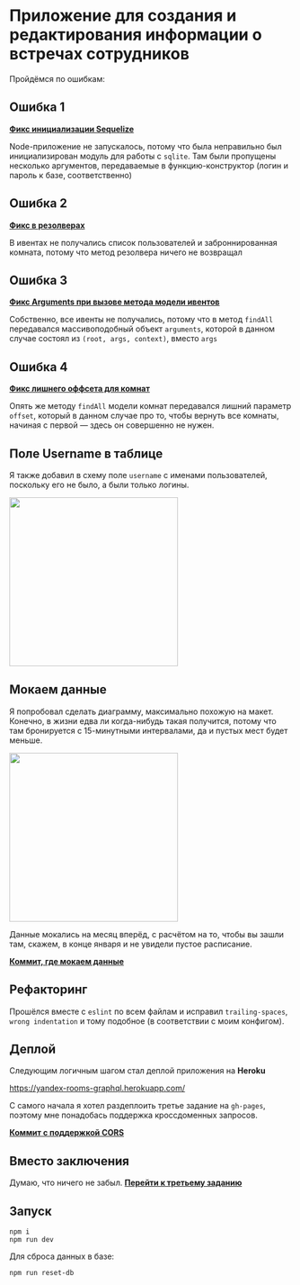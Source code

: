 # Приложение для создания и редактирования информации о встречах сотрудников

Пройдёмся по ошибкам:

## Ошибка 1

**[Фикс инициализации Sequelize](https://github.com/fletcherist/shri-2018-entrance-task-1/commit/116f0e593c8ce4a9a336a7f80ebe389e64b63acc#diff-18c449caa39363f82bacb4f7489e7783R4)**

Node-приложение не запускалось, потому что была неправильно был инициализирован модуль для работы с `sqlite`. Там были пропущены несколько аргументов, передаваемые в функцию-конструктор (логин и пароль к базе, соответственно)

## Ошибка 2

**[Фикс в резолверах](https://github.com/fletcherist/shri-2018-entrance-task-1/blob/master/graphql/resolvers/index.js#L15)**

В ивентах не получались список пользователей и заброннированная комната, потому что метод резолвера ничего не возвращал

## Ошибка 3

**[Фикс Arguments при вызове метода модели ивентов](https://github.com/fletcherist/shri-2018-entrance-task-1/blob/master/graphql/resolvers/query.js#L7)**

Собственно, все ивенты не получались, потому что в метод `findAll` передавался массивоподобный объект `arguments`, которой в данном случае состоял из `(root, args, context)`, вместо `args`

## Ошибка 4

**[Фикс лишнего оффсета для комнат](https://github.com/fletcherist/shri-2018-entrance-task-1/blob/master/graphql/resolvers/query.js#L22)**

Опять же методу `findAll` модели комнат передавался лишний параметр `offset`, который в данном случае про то, чтобы вернуть все комнаты, начиная с первой — здесь он совершенно не нужен.


## Поле Username в таблице
Я также добавил в схему поле `username` с именами пользователей, поскольку его не было, а были только логины.


<img height=300 src='https://pp.userapi.com/c840620/v840620100/448b8/M5rJ6JwKhCQ.jpg'/>


## Мокаем данные
Я попробовал сделать диаграмму, максимально похожую на макет. Конечно, в жизни едва ли когда-нибудь такая получится, потому что там бронируется с 15-минутными интервалами, да и пустых мест будет меньше.

<img height=300 src='https://pp.userapi.com/c840620/v840620100/448f0/EK_CloNPHDs.jpg'/>


Данные мокались на месяц вперёд, с расчётом на то, чтобы вы зашли там, скажем, в конце января и не увидели пустое расписание.


**[Коммит, где мокаем данные](https://github.com/fletcherist/shri-2018-entrance-task-1/commit/d1c032f29ab6756076ee69a9a9cd049ad4dfaffe#diff-329d3df6b8b3e1e2cdf0937013f7e7d4R3)**


## Рефакторинг

Прошёлся вместе с `eslint` по всем файлам и исправил `trailing-spaces`, `wrong indentation` и тому подобное (в соответствии с моим конфигом).

## Деплой
Следующим логичным шагом стал деплой приложения на **Heroku**


https://yandex-rooms-graphql.herokuapp.com/


С самого начала я хотел раздеплоить третье задание на `gh-pages`, поэтому мне понадобась поддержка кроссдоменных запросов.

**[Коммит с поддержкой CORS](https://github.com/fletcherist/shri-2018-entrance-task-1/commit/a51bcf524bc19d39141ce05f2ccf13c1e1a162ef)**


## Вместо заключения
Думаю, что ничего не забыл. **[Перейти к третьему заданию](https://github.com/fletcherist/shri-2018-entrance-task-3)**

## Запуск
```
npm i
npm run dev
```

Для сброса данных в базе:
```
npm run reset-db
```
